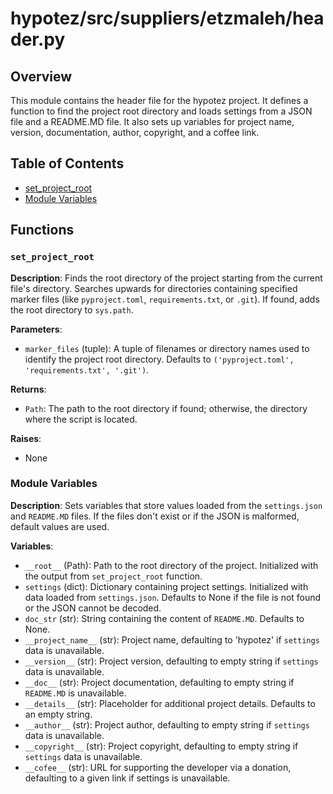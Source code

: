 # hypotez/src/suppliers/etzmaleh/header.py

## Overview

This module contains the header file for the hypotez project. It defines a function to find the project root directory and loads settings from a JSON file and a README.MD file.  It also sets up variables for project name, version, documentation, author, copyright, and a coffee link.

## Table of Contents

- [set_project_root](#set_project_root)
- [Module Variables](#module-variables)


## Functions

### `set_project_root`

**Description**: Finds the root directory of the project starting from the current file's directory.  Searches upwards for directories containing specified marker files (like `pyproject.toml`, `requirements.txt`, or `.git`).  If found, adds the root directory to `sys.path`.

**Parameters**:

- `marker_files` (tuple): A tuple of filenames or directory names used to identify the project root directory.  Defaults to `('pyproject.toml', 'requirements.txt', '.git')`.

**Returns**:

- `Path`: The path to the root directory if found; otherwise, the directory where the script is located.

**Raises**:
- None

### Module Variables

**Description**:  Sets variables that store values loaded from the `settings.json` and `README.MD` files. If the files don't exist or if the JSON is malformed, default values are used.

**Variables**:

- `__root__` (Path): Path to the root directory of the project. Initialized with the output from `set_project_root` function.
- `settings` (dict): Dictionary containing project settings.  Initialized with data loaded from `settings.json`. Defaults to None if the file is not found or the JSON cannot be decoded.
- `doc_str` (str): String containing the content of `README.MD`. Defaults to None.
- `__project_name__` (str): Project name, defaulting to 'hypotez' if `settings` data is unavailable.
- `__version__` (str): Project version, defaulting to empty string if `settings` data is unavailable.
- `__doc__` (str): Project documentation, defaulting to empty string if `README.MD` is unavailable.
- `__details__` (str): Placeholder for additional project details. Defaults to an empty string.
- `__author__` (str): Project author, defaulting to empty string if `settings` data is unavailable.
- `__copyright__` (str): Project copyright, defaulting to empty string if `settings` data is unavailable.
- `__cofee__` (str): URL for supporting the developer via a donation, defaulting to a given link if settings is unavailable.